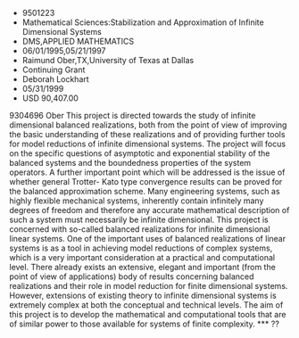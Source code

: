 
* 9501223
* Mathematical Sciences:Stabilization and Approximation of Infinite Dimensional Systems
* DMS,APPLIED MATHEMATICS
* 06/01/1995,05/21/1997
* Raimund Ober,TX,University of Texas at Dallas
* Continuing Grant
* Deborah Lockhart
* 05/31/1999
* USD 90,407.00

9304696 Ober This project is directed towards the study of infinite dimensional
balanced realizations, both from the point of view of improving the basic
understanding of these realizations and of providing further tools for model
reductions of infinite dimensional systems. The project will focus on the
specific questions of asymptotic and exponential stability of the balanced
systems and the boundedness properties of the system operators. A further
important point which will be addressed is the issue of whether general Trotter-
Kato type convergence results can be proved for the balanced approximation
scheme. Many engineering systems, such as highly flexible mechanical systems,
inherently contain infinitely many degrees of freedom and therefore any accurate
mathematical description of such a system must necessarily be infinite
dimensional. This project is concerned with so-called balanced realizations for
infinite dimensional linear systems. One of the important uses of balanced
realizations of linear systems is as a tool in achieving model reductions of
complex systems, which is a very important consideration at a practical and
computational level. There already exists an extensive, elegant and important
(from the point of view of applications) body of results concerning balanced
realizations and their role in model reduction for finite dimensional systems.
However, extensions of existing theory to infinite dimensional systems is
extremely complex at both the conceptual and technical levels. The aim of this
project is to develop the mathematical and computational tools that are of
similar power to those available for systems of finite complexity. *** ??
